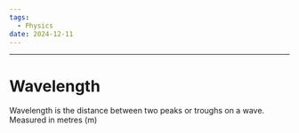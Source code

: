 ```yaml
---
tags:
  - Physics
date: 2024-12-11
---
```

---  
# Wavelength  
Wavelength is the distance between two peaks or troughs on a wave.  
Measured in metres (m)  
